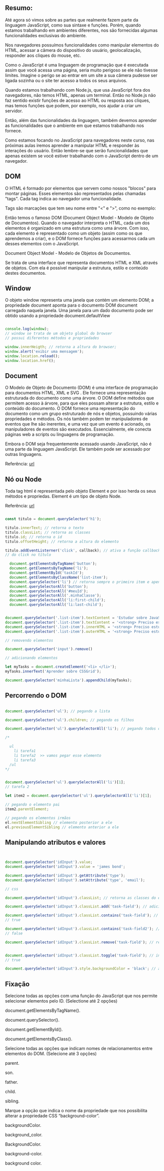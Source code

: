## Resumo: 

Até agora só vimos sobre as partes que realmente fazem parte da linguagem JavaScript, como sua sintaxe e funções. Porém, quando estamos trabalhando em ambientes diferentes, nos são fornecidas algumas funcionalidades exclusivas do ambiente.

Nos navegadores possuímos funcionalidades como manipular elementos do HTML, acessar a câmera do dispositivo do usuário, geolocalização, responder aos cliques do mouse, etc.

Como o JavaScript é uma linguagem de programação que é executada assim que você acessa uma página, seria muito perigoso se ele não tivesse limites. Imagine o perigo se ao entrar em um site a sua câmera pudesse ser ligada sozinha ou o site ter acesso a todos os seus arquivos.

Quando estamos trabalhando com Node.js, que usa JavaScript fora dos navegadores, não temos HTML, apenas um terminal. Então no Node.js não faz sentido existir funções de acesso ao HTML ou resposta aos cliques, mas temos funções que podem, por exemplo, nos ajudar a criar um servidor.

Então, além das funcionalidades da linguagem, também devemos aprender as funcionalidades que o ambiente em que estamos trabalhando nos fornece.

Como estamos focando no JavaScript para navegadores neste curso, nas próximas aulas iremos aprender a manipular HTML e responder às interações do usuário. Então lembre-se que serão funcionalidades que apenas existem se você estiver trabalhando com o JavaScript dentro de um navegador.

## DOM

O HTML é formado por elementos que servem como nossos "blocos" para montar páginas. Esses elementos são representados pelas chamadas "tags". Cada tag indica ao navegador uma funcionalidade.

Tags são marcações que tem seu nome entre "<" e ">", como no exemplo:

Então temos o famoso DOM (Document Object Model - Modelo de Objeto de Documentos). Quando o navegador interpreta o HTML, cada um dos elementos é organizado em uma estrutura como uma árvore. Com isso, cada elemento é representado como um objeto (assim como os que aprendemos a criar), e o DOM fornece funções para acessarmos cada um desses elementos com o JavaScript.

Document Object Model - Modelo de Objetos de Documentos. 

Se trata de uma interface que representa documentos HTML e XML através de objetos.
Com ela é possível manipular a estrutura, estilo e conteúdo destes documentos.


## Window

O objeto window representa uma janela que contém um elemento DOM; a propriedade document aponta para o documento DOM document carregado naquela janela. Uma janela para um dado documento pode ser obtido usando a propriedade document.defaultView


```js

console.log(window);
// window se trata de um objeto global do browser
// possui diferentes métodos e propriedades

window.innerHeigth; // retorna a altura do browser;
window.alert('exibir uma mensagem');
window.location.reload();
window.location.href();
```

## Document

O Modelo de Objeto de Documento  (DOM) é uma interface de programação para documentos HTML, XML e SVG . Ele fornece uma representação estruturada do documento como uma árvore. O DOM define métodos que permitem acesso à árvore, para que eles possam alterar a estrutura, estilo e conteúdo do documento. O DOM fornece uma representação do documento como um grupo estruturado de nós e objetos, possuindo várias propriedades e métodos. Os nós também podem ter manipuladores de eventos que lhe são inerentes, e uma vez que um evento é acionado, os manipuladores de eventos são executados. Essencialmente, ele conecta páginas web a scripts ou linguagens de programação.

Embora o DOM seja frequentemente acessado usando JavaScript, não é uma parte da linguagem JavaScript. Ele também pode ser acessado por outras linguagens.

Referência: [url](https://developer.mozilla.org/pt-BR/docs/DOM/Referencia_do_DOM)


## Nó ou Node

Toda tag html é representada pelo objeto Element e por isso herda os 
seus métodos e propriedas. Element é um tipo de objeto Node.

Referência: [url](https://developer.mozilla.org/pt-BR/docs/Web/API/Element)

```js

const titulo = document.querySelector('h1');

titulo.innerText; // retorna o texto
titulo.classList; // retorna as classes
titulo.id; // retorna o id
titulo.offsetHeight; // retorna a altura do elemento

titulo.addEventListerner('click', callback); // ativa a função callback 
// do click no título

  document.getElementsByTagName('button');
  document.getElementsByTagName('li');
  document.getElementById('taskId');
  document.getElementsByClassName('list-item');
  document.querySelector('li') // retorna sempre o primeiro item e apenas 1 elemento.
  document.querySelectorAll('button');
  document.querySelectorAll('#meuId');
  document.querySelectorAll('.minhaClasse');
  document.querySelectorAll('li:first-child');
  document.querySelectorAll('li:last-child');


document.querySelector('.list-item').textContent = 'Estudar sobre JavaScript';
document.querySelector('.list-item').textContent = '<strong> Preciso estudar Pilhas e Filas<strong>';
document.querySelector('.list-item').innerHTML = '<strong> Preciso estudar Pilhas e Filas<strong>';
document.querySelector('.list-item').outerHTML = '<strong> Preciso estudar Pilhas e Filas<strong>';

// removendo elementos 

document.querySelector('input').remove()

// adicionando elementos

let myTasks = document.createElement('<li> </li>');
myTasks.innerText('Aprender sobre CSSGrid');

document.querySelector('minhaLista').appendChild(myTasks);


```


## Percorrendo o DOM

```js

document.querySelector('ul'); // pegando a lista

document.querySelector('ul').children; // pegando os filhos

document.querySelector('ul').querySelectorAll('li'); // pegando todos os elementos da lista

/*

  ul 
    li tarefa1
    li tarefa2  >> vamos pegar esse elemento
    li tarefa3
  /ul  
*/


document.querySelector('ul').querySelectorAll('li')[1];
// tarefa 2

let item2 = document.querySelector('ul').querySelectorAll('li')[1];

// pegando o elemento pai
item2.parentElement;

// pegando os elementos irmãos 
el.nextElementSibling // elemento posterior a ele
el.previousElementSibling // elemento anterior a ele

```

## Manipulando atributos e valores


```js


document.querySelector('idInput').value;
document.querySelector('idInput').value = 'james bond';

document.querySelector('idInput').getAttribute('type');
document.querySelector('idInput').setAttribute('type', 'email');

// css

document.querySelector('idInput').classList; // retorna as classes do elemento

document.querySelector('idInput').classList.add('task-field'); // adicionadno classes

document.querySelector('idInput').classList.contains('task-field'); // checando se existe a classe
// true

document.querySelector('idInput').classList.contains('task-field2'); // checando se existe a classe
// false

document.querySelector('idInput').classList.remove('task-field'); // remove a classe


document.querySelector('idInput').classList.toggle('task-field'); // invertendo os valores da classe
// true

document.querySelector('idInput').style.backgroundColor = 'black'; // adicionando css inline


```


## Fixação

Selecione todas as opções com uma função do JavaScript que nos permite selecionar elementos pelo ID.
(Selectione até  2 opções)



document.getElementsByTagName().

document.querySelector().

document.getElementById().

document.getElementsByClass().


Selecione todas as opções que indicam nomes de relacionamentos entre elementos do DOM.
(Selecione até 3 opções)

parent.

son.

father.

child.

sibling.


Marque a opção que indica o nome da propriedade que nos possibilita alterar a propriedade CSS “background-color”.

backgroundColor.

background_color.

BackgroundColor.

background-color.

background color.